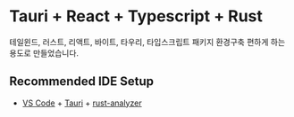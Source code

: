# Tauri + React + Typescript + Rust

테일윈드, 러스트, 리액트, 바이트, 타우리, 타입스크립트 패키지
환경구축 편하게 하는 용도로 만들었습니다.

## Recommended IDE Setup

- [VS Code](https://code.visualstudio.com/) + [Tauri](https://marketplace.visualstudio.com/items?itemName=tauri-apps.tauri-vscode) + [rust-analyzer](https://marketplace.visualstudio.com/items?itemName=rust-lang.rust-analyzer)
